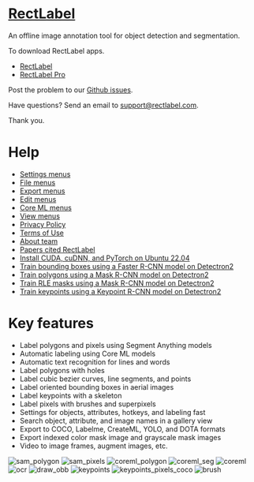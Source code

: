 # [RectLabel](https://rectlabel.com)
An offline image annotation tool for object detection and segmentation.

To download RectLabel apps.
- [RectLabel](https://apps.apple.com/app/id1210181730)
- [RectLabel Pro](https://apps.apple.com/app/id1490990105)

Post the problem to our [Github issues](https://github.com/ryouchinsa/Rectlabel-support/issues).

Have questions? Send an email to support@rectlabel.com.

Thank you.

# Help
- [Settings menus](https://rectlabel.com/settings)
- [File menus](https://rectlabel.com/file)
- [Export menus](https://rectlabel.com/export)
- [Edit menus](https://rectlabel.com/edit)
- [Core ML menus](https://rectlabel.com/coreml)
- [View menus](https://rectlabel.com/view)
- [Privacy Policy](https://rectlabel.com/privacy)
- [Terms of Use](https://rectlabel.com/terms)
- [About team](https://rectlabel.com/about)
- [Papers cited RectLabel](https://rectlabel.com/papers)
- [Install CUDA, cuDNN, and PyTorch on Ubuntu 22.04](https://rectlabel.com/pytorch)
- [Train bounding boxes using a Faster R-CNN model on Detectron2](https://rectlabel.com/detectron2_box)
- [Train polygons using a Mask R-CNN model on Detectron2](https://rectlabel.com/detectron2_polygon)
- [Train RLE masks using a Mask R-CNN model on Detectron2](https://rectlabel.com/detectron2_rle)
- [Train keypoints using a Keypoint R-CNN model on Detectron2](https://rectlabel.com/detectron2_keypoints)

# Key features
- Label polygons and pixels using Segment Anything models
- Automatic labeling using Core ML models
- Automatic text recognition for lines and words
- Label polygons with holes
- Label cubic bezier curves, line segments, and points
- Label oriented bounding boxes in aerial images
- Label keypoints with a skeleton
- Label pixels with brushes and superpixels
- Settings for objects, attributes, hotkeys, and labeling fast
- Search object, attribute, and image names in a gallery view
- Export to COCO, Labelme, CreateML, YOLO, and DOTA formats
- Export indexed color mask image and grayscale mask images
- Video to image frames, augment images, etc.

![sam_polygon](https://github.com/ryouchinsa/ryouchinsa.github.io/assets/1954306/0d15e93c-0835-4d9c-9212-a568c015d704)
![sam_pixels](https://github.com/ryouchinsa/ryouchinsa.github.io/assets/1954306/43db7cc9-a736-4bce-8a11-7c30c566981a)
![coreml_polygon](https://github.com/ryouchinsa/ryouchinsa.github.io/assets/1954306/084fe920-a4ae-44c4-97a1-94893599bf59)
![coreml_seg](https://github.com/ryouchinsa/ryouchinsa.github.io/assets/1954306/3dda2be6-a9e3-4410-a0ca-384e20f3ba93)
![coreml](https://github.com/ryouchinsa/ryouchinsa.github.io/assets/1954306/015020e5-8dbb-4816-87ef-2fc89e432f59)
![ocr](https://github.com/ryouchinsa/ryouchinsa.github.io/assets/1954306/2ee92134-1733-4686-8453-b7d5949b2b20)
![draw_obb](https://github.com/ryouchinsa/ryouchinsa.github.io/assets/1954306/4728acdd-63d4-4cc3-97db-a6257221ce43)
![keypoints](https://github.com/ryouchinsa/ryouchinsa.github.io/assets/1954306/8c12e9e2-26f3-4a33-9056-a3d5258f69eb)
![keypoints_pixels_coco](https://github.com/ryouchinsa/ryouchinsa.github.io/assets/1954306/f1f1ed5e-75a3-4238-af1f-fa3cc51348d5)
![brush](https://github.com/ryouchinsa/ryouchinsa.github.io/assets/1954306/9a28eb81-8376-495f-b5f7-2a696270be77)
